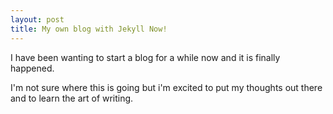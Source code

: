 ```yaml
---
layout: post
title: My own blog with Jekyll Now!
---
```


I have been wanting to start a blog for a while now and it is finally happened.

I'm not sure where this is going but i'm excited to put my thoughts out there and to learn the art of writing.

